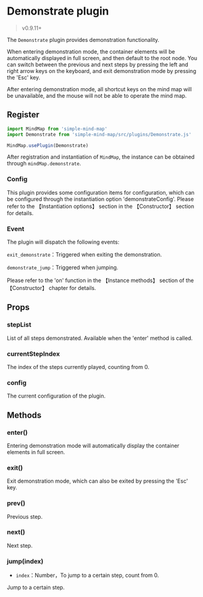 # Demonstrate plugin

> v0.9.11+

The `Demonstrate` plugin provides demonstration functionality.

When entering demonstration mode, the container elements will be automatically displayed in full screen, and then default to the root node. You can switch between the previous and next steps by pressing the left and right arrow keys on the keyboard, and exit demonstration mode by pressing the 'Esc' key.

After entering demonstration mode, all shortcut keys on the mind map will be unavailable, and the mouse will not be able to operate the mind map.

## Register

```js
import MindMap from 'simple-mind-map'
import Demonstrate from 'simple-mind-map/src/plugins/Demonstrate.js'

MindMap.usePlugin(Demonstrate)
```
After registration and instantiation of `MindMap`, the instance can be obtained through `mindMap.demonstrate`.

### Config

This plugin provides some configuration items for configuration, which can be configured through the instantiation option 'demonstrateConfig'. Please refer to the 【Instantiation options】 section in the 【Constructor】 section for details.

### Event

The plugin will dispatch the following events:

`exit_demonstrate`：Triggered when exiting the demonstration.

`demonstrate_jump`：Triggered when jumping.

Please refer to the 'on' function in the 【Instance methods】 section of the 【Constructor】 chapter for details.

## Props

### stepList

List of all steps demonstrated. Available when the 'enter' method is called.

### currentStepIndex

The index of the steps currently played, counting from 0.

### config

The current configuration of the plugin.

## Methods

### enter()

Entering demonstration mode will automatically display the container elements in full screen.

### exit()

Exit demonstration mode, which can also be exited by pressing the 'Esc' key.

### prev()

Previous step.

### next()

Next step.

### jump(index)

- `index`：Number，To jump to a certain step, count from 0.

Jump to a certain step.